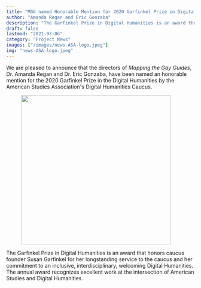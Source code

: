 ```yaml
---
title: "MGG named Honorable Mention for 2020 Garfinkel Prize in Digital Humanities"
author: "Amanda Regan and Eric Gonzaba"
description: "The Garfinkel Prize in Digital Humanities is an award that honors caucus founder Susan Garfinkel for her longstanding service to the caucus and her commitment to an inclusive, interdisciplinary, welcoming Digital Humanities. The annual award will recognize excellent work at the intersection of American Studies and Digital Humanities."
draft: false
lastmod: "2021-03-06"
category: "Project News"
images: ["/images/news-ASA-logo.jpeg"]
img: "news-ASA-logo.jpeg"
---
```

We are pleased to announce that the directors of *Mapping the Gay Guides*, Dr. Amanda Regan and Dr. Eric Gonzaba, have been named an honorable mention for the 2020 Garfinkel Prize in the Digital Humanities by the American Studies Association's Digital Humanities Caucus.
<figure>
<img src="/images/news-ASA-logo.jpeg" class="image-right" style="width: 400px;">
</figure>

The Garfinkel Prize in Digital Humanities is an award that honors caucus founder Susan Garfinkel for her longstanding service to the caucus and her commitment to an inclusive, interdisciplinary, welcoming Digital Humanities. The annual award recognizes excellent work at the intersection of American Studies and Digital Humanities.
